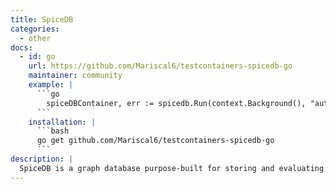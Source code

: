 ```yaml
---
title: SpiceDB
categories:
  - other
docs:
  - id: go
    url: https://github.com/Mariscal6/testcontainers-spicedb-go
    maintainer: community
    example: |
      ```go
        spiceDBContainer, err := spicedb.Run(context.Background(), "authzed/spicedb:v1.33.0")
      ```
    installation: |
      ```bash
      go get github.com/Mariscal6/testcontainers-spicedb-go
      ```
description: |
  SpiceDB is a graph database purpose-built for storing and evaluating access control data.
---
```

